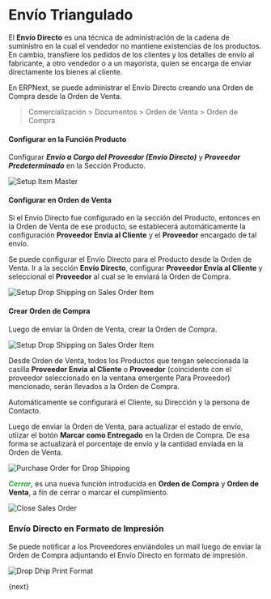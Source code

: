 <!-- add-breadcrumbs -->
# Envío Triangulado

El **Envío Directo** es una técnica de administración de la cadena de suministro en la cual el vendedor no mantiene existencias de los productos. En cambio, transfiere los pedidos de los clientes y los detalles de envío al fabricante, a otro vendedor o a un mayorista, quien se encarga de enviar directamente los bienes al cliente. 

En ERPNext, se puede administrar el Envío Directo creando una Orden de Compra desde la Orden de Venta. 

> Comercialización > Documentos > Orden de Venta > Orden de Compra

#### Configurar en la Función Producto

Configurar **_Envío a Cargo del Proveedor (Envío Directo)_** y **_Proveedor Predeterminado_** en la Sección Producto.

<img class="screenshot" alt="Setup Item Master" src="{{docs_base_url}}/assets/img/selling/setup-drop-ship-on-item-master.png">

#### Configurar en Orden de Venta
Si el Envío Directo fue configurado en la sección del Producto, entonces en la Orden de Venta de ese producto, se establecerá automáticamente la configuración **Proveedor Envía al Cliente** y el **Proveedor** encargado de tal envío. 

Se puede configurar el Envío Directo para el Producto desde la Orden de Venta. Ir a la sección **Envío Directo**, configurar **Proveedor Envía al Cliente** y seleccional el **Proveedor** al cual se le enviará la Orden de Compra. 

<img class="screenshot" alt="Setup Drop Shipping on Sales Order Item" src="{{docs_base_url}}/assets/img/selling/setup-drop-ship-on-sales-order-item.png">

#### Crear Orden de Compra
Luego de enviar la Orden de Venta, crear la Orden de Compra. 

<img class="screenshot" alt="Setup Drop Shipping on Sales Order Item" src="{{docs_base_url}}/assets/img/selling/drop-ship-sales-order.png">

Desde Orden de Venta, todos los Productos que tengan seleccionada la casilla **Proveedor Envía al Cliente**  o **Proveedor** (coincidente con el proveedor seleccionado en la ventana emergente Para Proveedor) mencionado, serán llevados a la Orden de Compra.

Automáticamente se configurará el Cliente, su Dirección y la persona de Contacto. 

Luego de enviar la Orden de Venta, para actualizar el estado de envío, utiizar el botón **Marcar como Entregado** en la Orden de Compra. De esa forma se actualizará el porcentaje de envío y la cantidad enviada en la Orden de Venta. 

<img class="screenshot" alt="Purchase Order for Drop Shipping" src="{{docs_base_url}}/assets/img/selling/drop-ship-purchase-order.png">

<span style="color:#18B52D">**_Cerrar_**</span>, es una nueva función introducida en **Orden de Compra** y **Orden de Venta**, a fin de cerrar o marcar el cumplimiento.

<img class="screenshot" alt="Close Sales Order" src="{{docs_base_url}}/assets/img/selling/close-sales-order.png">

### Envío Directo en Formato de Impresión
Se puede notificar a los Proveedores enviándoles un mail luego de enviar la Orden de Compra adjuntando el Envío Directo en formato de impresión. 

<img class="screenshot" alt="Drop Dhip Print Format" src="{{docs_base_url}}/assets/img/selling/drop-ship-print-format.png">


{next}    
